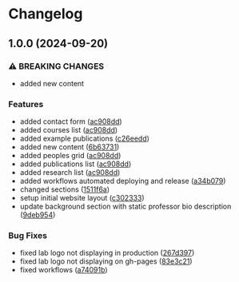 # Changelog

## 1.0.0 (2024-09-20)


### ⚠ BREAKING CHANGES

* added new content

### Features

* added contact form ([ac908dd](https://github.com/User-Experience-and-Interaction-Design/uxid.ca/commit/ac908dd9483f016f98de648391f58668993d4792))
* added courses list ([ac908dd](https://github.com/User-Experience-and-Interaction-Design/uxid.ca/commit/ac908dd9483f016f98de648391f58668993d4792))
* added example publications ([c26eedd](https://github.com/User-Experience-and-Interaction-Design/uxid.ca/commit/c26eeddc8a945b4ad54800217ad4fe7a49de39a5))
* added new content ([6b63731](https://github.com/User-Experience-and-Interaction-Design/uxid.ca/commit/6b6373124e91c44111d91758e6dc2d740c79f1d2))
* added peoples grid ([ac908dd](https://github.com/User-Experience-and-Interaction-Design/uxid.ca/commit/ac908dd9483f016f98de648391f58668993d4792))
* added publications list ([ac908dd](https://github.com/User-Experience-and-Interaction-Design/uxid.ca/commit/ac908dd9483f016f98de648391f58668993d4792))
* added research list ([ac908dd](https://github.com/User-Experience-and-Interaction-Design/uxid.ca/commit/ac908dd9483f016f98de648391f58668993d4792))
* added workflows automated deploying and release ([a34b079](https://github.com/User-Experience-and-Interaction-Design/uxid.ca/commit/a34b079066d4cbd7996e36940314513f5999e481))
* changed sections ([1511f6a](https://github.com/User-Experience-and-Interaction-Design/uxid.ca/commit/1511f6a1c035b34a45ee976b9c3426b8e847a5c5))
* setup initial website layout ([c302333](https://github.com/User-Experience-and-Interaction-Design/uxid.ca/commit/c302333ceec41bd35d904c03adec46a9242d0c1a))
* update background section with static professor bio description ([9deb954](https://github.com/User-Experience-and-Interaction-Design/uxid.ca/commit/9deb9547b93eaba357e2f75ef96ee5e3baed69df))


### Bug Fixes

* fixed lab logo not displaying in production ([267d397](https://github.com/User-Experience-and-Interaction-Design/uxid.ca/commit/267d3977ff6c4655769778608b036a77ca3e1f42))
* fixed lab logo not displaying on gh-pages ([83e3c21](https://github.com/User-Experience-and-Interaction-Design/uxid.ca/commit/83e3c213071de4bd9ae9ff5c91368e257a636b02))
* fixed workflows ([a74091b](https://github.com/User-Experience-and-Interaction-Design/uxid.ca/commit/a74091bc021c778775b73cf383db7c5663956c1f))
